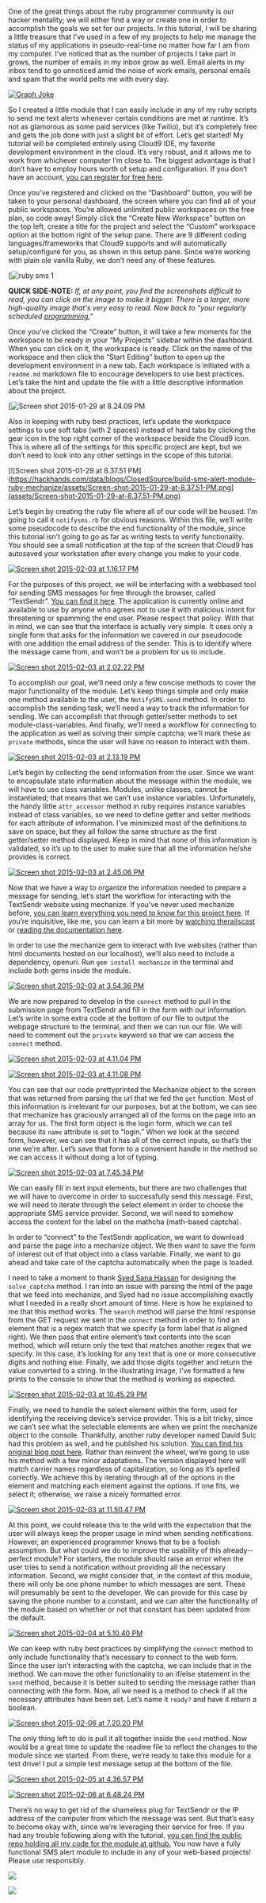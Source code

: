 One of the great things about the ruby programmer community is our hacker mentality; we will either find a way or create one in order to accomplish the goals we set for our projects. In this tutorial, I will be sharing a little treasure that I’ve used in a few of my projects to help me manage the status of my applications in pseudo­-real-­time no matter how far I am from my computer. I’ve noticed that as the number of projects I take part in grows, the number of emails in my inbox grow as well. Email alerts in my inbox tend to go unnoticed amid the noise of work emails, personal emails and spam that the world pelts me with every day.

[![Graph Joke](https://hackhands.com/wp-content/uploads/2015/02/graph.png)](assets/graph.png)

So I created a little module that I can easily include in any of my ruby scripts to send me text alerts whenever certain conditions are met at runtime. It’s not as glamorous as some paid services (like Twilio), but it’s completely free and gets the job done with just a slight bit of effort. Let’s get started! My tutorial will be completed entirely using Cloud9 IDE, my favorite development environment in the cloud. It’s very robust, and it allows me to work from whichever computer I’m close to. The biggest advantage is that I don’t have to employ hours worth of setup and configuration. If you don’t have an account, [you can register for free here](https://c9.io/web/sign-up/free).

Once you’ve registered and clicked on the “Dashboard” button, you will be taken to your personal dashboard, the screen where you can find all of your public workspaces. You’re allowed unlimited public workspaces on the free plan, so code away! Simply click the “Create New Workspace” button on the top left, create a title for the project and select the “Custom” workspace option at the bottom right of the setup pane. There are 9 different coding languages/frameworks that Cloud9 supports and will automatically setup/configure for you, as shown in this setup pane. Since we’re working with plain ole vanilla Ruby, we don’t need any of these features.

[![ruby sms 1](https://hackhands.com/data/blogs/ClosedSource/build-sms-alert-module-ruby-mechanize/assets/Screen-shot-2015-01-29-at-8.15.26-PM.png)

**QUICK SIDE-NOTE:** _If, at any point, you find the screenshots difficult to read, you can click on the image to make it bigger. There is a larger, more high-quality image that's very easy to read. Now back to "your regularly scheduled <span style="text-decoration: underline;">programming.</span>"_

Once you’ve clicked the “Create” button, it will take a few moments for the workspace to be ready in your “My Projects” sidebar within the dashboard. When you can click on it, the workspace is ready. Click on the name of the workspace and then click the “Start Editing” button to open up the development environment in a new tab. Each workspace is initiated with a `readme.md` markdown file to encourage developers to use best practices. Let’s take the hint and update the file with a little descriptive information about the project.

[![Screen shot 2015-01-29 at 8.24.09 PM](https://hackhands.com/data/blogs/ClosedSource/build-sms-alert-module-ruby-mechanize/assets/Screen-shot-2015-01-29-at-8.24.09-PM.png)

Also in keeping with ruby best practices, let’s update the workspace settings to use soft tabs (with 2 spaces) instead of hard tabs by clicking the gear icon in the top right corner of the workspace beside the Cloud9 icon. This is where all of the settings for this specific project are kept, but we don’t need to look into any other settings in the scope of this tutorial.

[![Screen shot 2015-01-29 at 8.37.51 PM](https://hackhands.com/data/blogs/ClosedSource/build-sms-alert-module-ruby-mechanize/assets/Screen-shot-2015-01-29-at-8.37.51-PM.png](assets/Screen-shot-2015-01-29-at-8.37.51-PM.png)

Let’s begin by creating the ruby file where all of our code will be housed. I’m going to call it `notifysms.rb` for obvious reasons. Within this file, we’ll write some pseudocode to describe the end functionality of the module, since this tutorial isn’t going to go as far as writing tests to verify functionality. You should see a small notification at the top of the screen that Cloud9 has auto­saved your workstation after every change you make to your code.

[![Screen shot 2015-02-03 at 1.16.17 PM](https://hackhands.com/data/blogs/ClosedSource/build-sms-alert-module-ruby-mechanize/assets/Screen-shot-2015-02-03-at-1.16.17-PM.png)](assets/Screen-shot-2015-02-03-at-1.16.17-PM.png)

For the purposes of this project, we will be interfacing with a web­based tool for sending SMS messages for free through the browser, called “TextSendr”. [You can find it here](http://textsendr.com)<span class="s3">​</span>. The application is currently online and available to use by anyone who agrees not to use it with malicious intent for threatening or spamming the end user. Please respect that policy. With that in mind, we can see that the interface is actually very simple. It uses only a single form that asks for the information we covered in our pseudocode with one addition­­ the email address of the sender. This is to identify where the message came from, and won’t be a problem for us to include.

[![Screen shot 2015-02-03 at 2.02.22 PM](https://hackhands.com/data/blogs/ClosedSource/build-sms-alert-module-ruby-mechanize/assets/Screen-shot-2015-02-03-at-2.02.22-PM.png)](assets/Screen-shot-2015-02-03-at-2.02.22-PM.png)

To accomplish our goal, we’ll need only a few concise methods to cover the major functionality of the module. Let’s keep things simple and only make one method available to the user, the `NotifySMS.send` method. In order to accomplish the sending task, we’ll need a way to track the information for sending. We can accomplish that through getter/setter methods to set module-­class-­variables. And finally, we’ll need a workflow for connecting to the application as well as solving their simple captcha; we’ll mark these as `private` methods, since the user will have no reason to interact with them.

[![Screen shot 2015-02-03 at 2.13.19 PM](https://hackhands.com/data/blogs/ClosedSource/build-sms-alert-module-ruby-mechanize/assets/Screen-shot-2015-02-03-at-2.13.19-PM.png)](assets/Screen-shot-2015-02-03-at-2.13.19-PM.png)

Let’s begin by collecting the send information from the user. Since we want to encapsulate state information about the message within the module, we will have to use class variables. Modules, unlike classes, cannot be instantiated; that means that we can’t use instance variables. Unfortunately, the handy little `attr_accessor` method in ruby requires instance variables instead of class variables, so we need to define getter and setter methods for each attribute of information. I’ve minimized most of the definitions to save on space, but they all follow the same structure as the first getter/setter method displayed. Keep in mind that none of this information is validated, so it’s up to the user to make sure that all the information he/she provides is correct.

[![Screen shot 2015-02-03 at 2.45.06 PM](https://hackhands.com/data/blogs/ClosedSource/build-sms-alert-module-ruby-mechanize/assets/Screen-shot-2015-02-03-at-2.45.06-PM.png)](assets/Screen-shot-2015-02-03-at-2.45.06-PM.png)

Now that we have a way to organize the information needed to prepare a message for sending, let’s start the workflow for interacting with the TextSendr website using mechanize. If you’ve never used mechanize before, [you can learn everything you need to know for this project here](http://ruby.bastardsbook.com/chapters/mechanize/)<span class="s3">​</span>. If you’re inquisitive, like me, you can learn a bit more by [watching the <span class="s1">​railscast</span>](http://railscasts.com/episodes/191­mechanize)<span class="s2"> </span>or [reading the documentation here](http://docs.seattlerb.org/mechanize/)<span class="s3">​</span>.

In order to use the mechanize gem to interact with live websites (rather than html documents hosted on our localhost), we’ll also need to include a dependency, open­uri. Run `gem install mechanize` in the terminal and include both gems inside the module.

[![Screen shot 2015-02-03 at 3.54.36 PM](https://hackhands.com/data/blogs/ClosedSource/build-sms-alert-module-ruby-mechanize/assets/Screen-shot-2015-02-03-at-3.54.36-PM.png)](assets/Screen-shot-2015-02-03-at-3.54.36-PM.png)

We are now prepared to develop in the `connect` method to pull in the submission page from TextSendr and fill in the form with our information. Let’s write in some extra code at the bottom of our file to output the webpage structure to the terminal, and then we can run our file. We will need to comment out the `private` keyword so that we can access the `connect` method.

[![Screen shot 2015-02-03 at 4.11.04 PM](https://hackhands.com/data/blogs/ClosedSource/build-sms-alert-module-ruby-mechanize/assets/Screen-shot-2015-02-03-at-4.11.04-PM.png)](assets/Screen-shot-2015-02-03-at-4.11.04-PM.png)

[![Screen shot 2015-02-03 at 4.11.08 PM](https://hackhands.com/data/blogs/ClosedSource/build-sms-alert-module-ruby-mechanize/assets/Screen-shot-2015-02-03-at-4.11.08-PM.png)](assets/Screen-shot-2015-02-03-at-4.11.08-PM.png)

You can see that our code pretty­printed the Mechanize object to the screen that was returned from parsing the url that we fed the `get` function. Most of this information is irrelevant for our purposes, but at the bottom, we can see that mechanize has graciously arranged all of the forms on the page into an array for us. The first form object is the login form, which we can tell because its `name` attribute is set to “login.” When we look at the second form, however, we can see that it has all of the correct inputs, so that’s the one we’re after. Let’s save that form to a convenient handle in the method so we can access it without doing a lot of typing.

[![Screen shot 2015-02-03 at 7.45.34 PM](https://hackhands.com/data/blogs/ClosedSource/build-sms-alert-module-ruby-mechanize/assets/Screen-shot-2015-02-03-at-7.45.34-PM.png)](assets/Screen-shot-2015-02-03-at-7.45.34-PM.png)

We can easily fill in text input elements, but there are two challenges that we will have to overcome in order to successfully send this message. First, we will need to iterate through the select element in order to choose the appropriate SMS service provider. Second, we will need to somehow access the content for the label on the mathcha (math-­based captcha).

In order to “connect” to the TextSendr application, we want to download and parse the page into a mechanize object. We then want to save the form of interest out of that object into a class variable. Finally, we want to go ahead and take care of the captcha automatically when the page is loaded.

I need to take a moment to thank [Syed Sana Hassan](http://hackhands.com/syedhassan) for designing the `solve_captcha` method. I ran into an issue with parsing the html of the page that we feed into mechanize, and Syed had no issue accomplishing exactly what I needed in a really short amount of time. Here is how he explained to me that this method works. The `search` method will parse the html response from the GET request we sent in the `connect` method in order to find an element that is a regex match that we specify (a form label that is aligned right). We then pass that entire element’s text contents into the scan method, which will return only the text that matches another regex that we specify. In this case, it’s looking for any text that is one or more consecutive digits and nothing else. Finally, we add those digits together and return the value converted to a string. In the illustrating image, I’ve formatted a few prints to the console to show that the method is working as expected.

[![Screen shot 2015-02-03 at 10.45.29 PM](https://hackhands.com/data/blogs/ClosedSource/build-sms-alert-module-ruby-mechanize/assets/Screen-shot-2015-02-03-at-10.45.29-PM.png)](assets/Screen-shot-2015-02-03-at-10.45.29-PM.png)

Finally, we need to handle the select element within the form, used for identifying the receiving device’s service provider. This is a bit tricky, since we can’t see what the selectable elements are when we print the mechanize object to the console. Thankfully, another ruby developer named David Sulc had this problem as well, and he published his solution. [You can find his original blog post here](http://davidsulc.com/blog/2011/11/20/selecting-an-option-from-dropdown-form-fields-with-mechanize/). Rather than reinvent the wheel, we’re going to use his method with a few minor adaptations. The version displayed here will match carrier names regardless of capitalization, so long as it’s spelled correctly. We achieve this by iterating through all of the options in the element and matching each element against the options. If one fits, we select it; otherwise, we raise a nicely formatted error.

[![Screen shot 2015-02-03 at 11.50.47 PM](https://hackhands.com/data/blogs/ClosedSource/build-sms-alert-module-ruby-mechanize/assets/Screen-shot-2015-02-03-at-11.50.47-PM.png)](assets/Screen-shot-2015-02-03-at-11.50.47-PM.png)

At this point, we could release this to the wild with the expectation that the user will always keep the proper usage in mind when sending notifications. However, an experienced programmer knows that to be a foolish assumption. But what could we do to improve the usability of this already-­perfect module? For starters, the module should raise an error when the user tries to send a notification without providing all the necessary information. Second, we might consider that, in the context of this module, there will only be one phone number to which messages are sent. These will presumably be sent to the developer. We can provide for this case by saving the phone number to a constant, and we can alter the functionality of the module based on whether or not that constant has been updated from the default.

[![Screen shot 2015-02-04 at 5.10.40 PM](https://hackhands.com/data/blogs/ClosedSource/build-sms-alert-module-ruby-mechanize/assets/Screen-shot-2015-02-04-at-5.10.40-PM.png)](assets/Screen-shot-2015-02-04-at-5.10.40-PM.png)

We can keep with ruby best practices by simplifying the `connect` method to only include functionality that’s necessary to connect to the web form. Since the user isn’t interacting with the captcha, we can include that in the method. We can move the other functionality to an if/else statement in the `send` method, because it is better suited to sending the message rather than connecting with the form. Now, all we need is a method to check if all the necessary attributes have been set. Let’s name it `ready?` and have it return a boolean.

[![Screen shot 2015-02-06 at 7.20.20 PM](https://hackhands.com/data/blogs/ClosedSource/build-sms-alert-module-ruby-mechanize/assets/Screen-shot-2015-02-06-at-7.20.20-PM.png)](assets/Screen-shot-2015-02-06-at-7.20.20-PM.png)

The only thing left to do is pull it all together inside the `send` method. Now would be a great time to update the readme file to reflect the changes to the module since we started. From there, we’re ready to take this module for a test drive! I put a simple test message setup at the bottom of the file.

[![Screen shot 2015-02-05 at 4.36.57 PM](https://hackhands.com/data/blogs/ClosedSource/build-sms-alert-module-ruby-mechanize/assets/Screen-shot-2015-02-05-at-4.36.57-PM.png)](assets/Screen-shot-2015-02-05-at-4.36.57-PM.png)

[![Screen shot 2015-02-06 at 6.48.24 PM](https://hackhands.com/data/blogs/ClosedSource/build-sms-alert-module-ruby-mechanize/assets/Screen-shot-2015-02-06-at-6.48.24-PM.png)](assets/Screen-shot-2015-02-06-at-6.48.24-PM.png)

There’s no way to get rid of the shameless plug for TextSendr or the IP address of the computer from which the message was sent. But that’s easy to become okay with, since we’re leveraging their service for free. If you had any trouble following along with the tutorial, [you can find the public repo holding all my code for the module at github.](https://github.com/elersong/ruby-SMS-alert-module/) You now have a fully functional SMS alert module to include in any of your web­-based projects! Please use responsibly.

[![](https://hackhands.com/data/blogs/ClosedSource/build-sms-alert-module-ruby-mechanize/assets/IMG_5354.png)](assets/IMG_5354.png)

[![](https://hackhands.com/data/blogs/ClosedSource/build-sms-alert-module-ruby-mechanize/assets/IMG_5355.png)](assets/IMG_5355.png)

